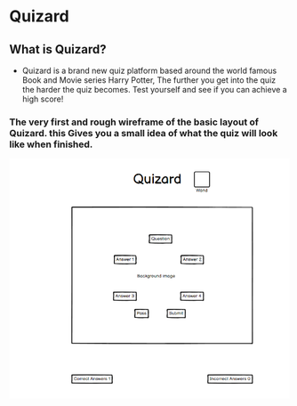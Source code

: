 #                                                                          Quizard

##                                                                    What is Quizard?
 * Quizard is a brand new quiz platform based around the world famous Book and Movie series Harry Potter, The further you get into the quiz the harder the quiz becomes.
 Test yourself and see if you can achieve a high score!

 ###             The very first and rough wireframe of the basic layout of Quizard. this Gives you a small idea of what the quiz will look like when finished.

 ![wireframe](assets/images/wireframe1.png)


 